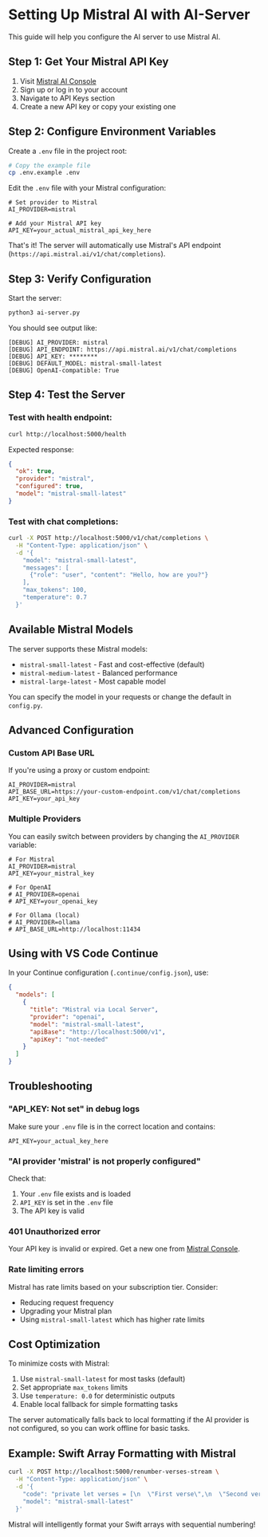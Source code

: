 # Setting Up Mistral AI with AI-Server

This guide will help you configure the AI server to use Mistral AI.

## Step 1: Get Your Mistral API Key

1. Visit [Mistral AI Console](https://console.mistral.ai/)
2. Sign up or log in to your account
3. Navigate to API Keys section
4. Create a new API key or copy your existing one

## Step 2: Configure Environment Variables

Create a `.env` file in the project root:

```bash
# Copy the example file
cp .env.example .env
```

Edit the `.env` file with your Mistral configuration:

```env
# Set provider to Mistral
AI_PROVIDER=mistral

# Add your Mistral API key
API_KEY=your_actual_mistral_api_key_here
```

That's it! The server will automatically use Mistral's API endpoint (`https://api.mistral.ai/v1/chat/completions`).

## Step 3: Verify Configuration

Start the server:

```bash
python3 ai-server.py
```

You should see output like:

```
[DEBUG] AI_PROVIDER: mistral
[DEBUG] API_ENDPOINT: https://api.mistral.ai/v1/chat/completions
[DEBUG] API_KEY: ********
[DEBUG] DEFAULT_MODEL: mistral-small-latest
[DEBUG] OpenAI-compatible: True
```

## Step 4: Test the Server

### Test with health endpoint:

```bash
curl http://localhost:5000/health
```

Expected response:

```json
{
  "ok": true,
  "provider": "mistral",
  "configured": true,
  "model": "mistral-small-latest"
}
```

### Test with chat completions:

```bash
curl -X POST http://localhost:5000/v1/chat/completions \
  -H "Content-Type: application/json" \
  -d '{
    "model": "mistral-small-latest",
    "messages": [
      {"role": "user", "content": "Hello, how are you?"}
    ],
    "max_tokens": 100,
    "temperature": 0.7
  }'
```

## Available Mistral Models

The server supports these Mistral models:

- `mistral-small-latest` - Fast and cost-effective (default)
- `mistral-medium-latest` - Balanced performance
- `mistral-large-latest` - Most capable model

You can specify the model in your requests or change the default in `config.py`.

## Advanced Configuration

### Custom API Base URL

If you're using a proxy or custom endpoint:

```env
AI_PROVIDER=mistral
API_BASE_URL=https://your-custom-endpoint.com/v1/chat/completions
API_KEY=your_api_key
```

### Multiple Providers

You can easily switch between providers by changing the `AI_PROVIDER` variable:

```env
# For Mistral
AI_PROVIDER=mistral
API_KEY=your_mistral_key

# For OpenAI
# AI_PROVIDER=openai
# API_KEY=your_openai_key

# For Ollama (local)
# AI_PROVIDER=ollama
# API_BASE_URL=http://localhost:11434
```

## Using with VS Code Continue

In your Continue configuration (`.continue/config.json`), use:

```json
{
  "models": [
    {
      "title": "Mistral via Local Server",
      "provider": "openai",
      "model": "mistral-small-latest",
      "apiBase": "http://localhost:5000/v1",
      "apiKey": "not-needed"
    }
  ]
}
```

## Troubleshooting

### "API_KEY: Not set" in debug logs

Make sure your `.env` file is in the correct location and contains:

```env
API_KEY=your_actual_key_here
```

### "AI provider 'mistral' is not properly configured"

Check that:

1. Your `.env` file exists and is loaded
2. `API_KEY` is set in the `.env` file
3. The API key is valid

### 401 Unauthorized error

Your API key is invalid or expired. Get a new one from [Mistral Console](https://console.mistral.ai/).

### Rate limiting errors

Mistral has rate limits based on your subscription tier. Consider:

- Reducing request frequency
- Upgrading your Mistral plan
- Using `mistral-small-latest` which has higher rate limits

## Cost Optimization

To minimize costs with Mistral:

1. Use `mistral-small-latest` for most tasks (default)
2. Set appropriate `max_tokens` limits
3. Use `temperature: 0.0` for deterministic outputs
4. Enable local fallback for simple formatting tasks

The server automatically falls back to local formatting if the AI provider is not configured, so you can work offline for basic tasks.

## Example: Swift Array Formatting with Mistral

```bash
curl -X POST http://localhost:5000/renumber-verses-stream \
  -H "Content-Type: application/json" \
  -d '{
    "code": "private let verses = [\n  \"First verse\",\n  \"Second verse\"\n]",
    "model": "mistral-small-latest"
  }'
```

Mistral will intelligently format your Swift arrays with sequential numbering!
